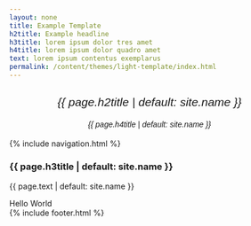 ```yaml
---
layout: none
title: Example Template
h2title: Example headline
h3title: lorem ipsum dolor tres amet
h4title: lorem ipsum dolor quadro amet 
text: lorem ipsum contentus exemplarus
permalink: /content/themes/light-template/index.html
---
```

<html>
<head>
<title>{{ page.title | default: site.name }}</title>
<meta name="viewport" content="width=device-width, initial-scale=1.0">
<link rel="stylesheet" href="https://template.pc-cdn.de/assets/fontawesome/v5.0.13/all.css">
<link rel="stylesheet" href="https://template.pc-cdn.de/content/themes/light-template/style.css">

</head>
<body>

<div class="header">
  <h2 style="text-align:center;"><i style="font-family:Verdana,sans-serif;font-weight:150; ">{{ page.h2title | default: site.name }}</i></h2>
  <h4 style="text-align:center;"><i style="font-family:Arial,sans-serif;font-weight:50; ">{{ page.h4title | default: site.name }}</i></h4>
</div>

<div class="row">
  <div class="col-3 col-s-3 menu">
{% include navigation.html %}
  </div>

  <div class="col-6 col-s-9">
    <h3>{{ page.h3title | default: site.name }}</h3>
    <p>{{ page.text | default: site.name }}</p>
  </div>

  <div class="col-3 col-s-12">
    <div class="aside">
      Hello World 
    </div>
  </div>
</div>

<div class="footer">
  {% include footer.html %}
</div>

</body>
</html>
